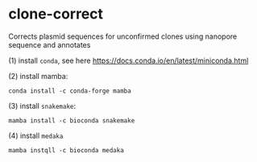 # clone-correct
Corrects plasmid sequences for unconfirmed clones using nanopore sequence and annotates

(1) install `conda`, see here https://docs.conda.io/en/latest/miniconda.html

(2) install mamba:
```
conda install -c conda-forge mamba
```

(3) install `snakemake`:
```
mamba install -c bioconda snakemake
```

(4) install `medaka`
```
mamba instqll -c bioconda medaka
```
